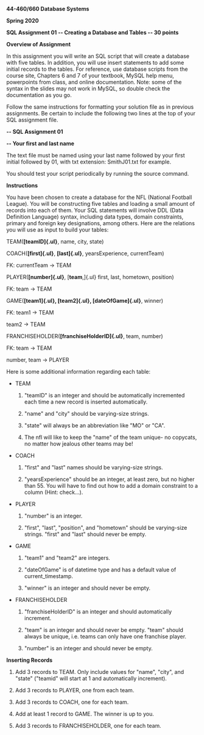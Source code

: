 **44-460/660 Database Systems**

**Spring 2020**

**SQL Assignment 01 -- Creating a Database and Tables -- 30 points**

**Overview of Assignment**

In this assignment you will write an SQL script that will create a database with five tables. In addition, you will use insert statements to add some initial records to the tables. For reference, use database scripts from the course site, Chapters 6 and 7 of your textbook, MySQL help menu, powerpoints from class, and online documentation. Note: some of the syntax in the slides may not work in MySQL, so double check the documentation as you go.

Follow the same instructions for formatting your solution file as in previous assignments. Be certain to include the following two lines at the top of your SQL assignment file.

**\-- SQL Assignment 01**

**\-- Your first and last name**

The text file must be named using your last name followed by your first initial followed by 01, with txt extension: SmithJ01.txt for example.

You should test your script periodically by running the source command.

**Instructions**

You have been chosen to create a database for the NFL (National Football League). You will be constructing five tables and loading a small amount of records into each of them. Your SQL statements will involve DDL (Data Definition Language) syntax, including data types, domain constraints, primary and foreign key designations, among others. Here are the relations you will use as input to build your tables:

TEAM(**[teamID]{.ul}**, name, city, state)

COACH(**[first]{.ul}**, **[last]{.ul}**, yearsExperience, currentTeam)

FK: currentTeam -\> TEAM

PLAYER(**[number]{.ul}**, [**team**,]{.ul} first, last, hometown, position)

FK: team -\> TEAM

GAME(**[team1]{.ul}, [team2]{.ul}, [dateOfGame]{.ul}**, winner)

FK: team1 -\> TEAM

team2 -\> TEAM

FRANCHISEHOLDER(**[franchiseHolderID]{.ul}**, team, number)

FK: team -\> TEAM

number, team -\> PLAYER

Here is some additional information regarding each table:

-   TEAM

    1.  "teamID" is an integer and should be automatically incremented each time a new record is inserted automatically.

    2.  "name" and "city" should be varying-size strings.

    3.  "state" will always be an abbreviation like "MO" or "CA".

    4.  The nfl will like to keep the "name" of the team unique- no copycats, no matter how jealous other teams may be!

-   COACH

    1.  "first" and "last" names should be varying-size strings.

    2.  "yearsExperience" should be an integer, at least zero, but no higher than 55. You will have to find out how to add a domain constraint to a column (Hint: check...).

-   PLAYER

    1.  "number" is an integer.

    2.  "first", "last", "position", and "hometown" should be varying-size strings. "first" and "last" should never be empty.

-   GAME

    1.  "team1" and "team2" are integers.

    2.  "dateOfGame" is of datetime type and has a default value of current_timestamp.

    3.  "winner" is an integer and should never be empty.

-   FRANCHISEHOLDER

    1.  "franchiseHolderID" is an integer and should automatically increment.

    2.  "team" is an integer and should never be empty. "team" should always be unique, i.e. teams can only have one franchise player.

    3.  "number" is an integer and should never be empty.

**Inserting Records**

1.  Add 3 records to TEAM. Only include values for "name", "city", and "state" ("teamid" will start at 1 and automatically increment).

2.  Add 3 records to PLAYER, one from each team.

3.  Add 3 records to COACH, one for each team.

4.  Add at least 1 record to GAME. The winner is up to you.

5.  Add 3 records to FRANCHISEHOLDER, one for each team.
